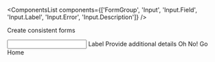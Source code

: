 <ComponentsList components={['FormGroup', 'Input', 'Input.Field', 'Input.Label', 'Input.Error', 'Input.Description']} />

Create consistent forms

<form>
  <FormGroup>
    <Input>
      <Input.Label>
        Label
      </Input.Label>
      <Input.Field placeholder="Sample input" />
      <Input.Description>
        Provide additional details
      </Input.Description>
      <Input.Error>
        Oh No! <Anchor href="#" color="white" className="text-underline">Go Home</Anchor>
      </Input.Error>
  </Input>
  </FormGroup>
</form>
